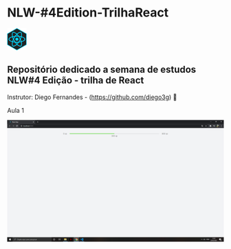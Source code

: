 # NLW-#4Edition-TrilhaReact  
<img src= "nlw-edicao-04/images/react-icon.jpg" width="45">

## Repositório dedicado a semana de estudos NLW#4 Edição - trilha de React 

Instrutor: Diego Fernandes - (https://github.com/diego3g) 🚀 

Aula 1 

<img src= "nlw-edicao-04/images/primeira-aula.png" width= "800">
